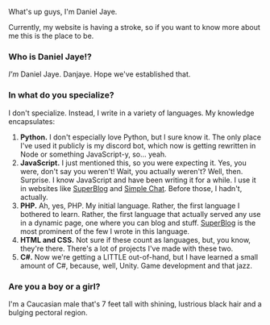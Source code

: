 What's up guys, I'm Daniel Jaye.

Currently, my website is having a stroke, so if you want to know more about me this is the place to be.

### Who is Daniel Jaye!?
*I'm* Daniel Jaye. Danjaye. Hope we've established that.

### In what do you specialize?
I don't specialize. Instead, I write in a variety of languages. My knowledge encapsulates:

1. **Python.** I don't especially love Python, but I sure know it. The only place I've used it publicly is my discord bot, which now is getting rewritten in Node or something JavaScript-y, so... yeah.
2. **JavaScript.** I just mentioned this, so you were expecting it. Yes, you were, don't say you weren't! Wait, you actually weren't? Well, then. Surprise. I know JavaScript and have been writing it for a while. I use it in websites like [SuperBlog](https://superblog.danjaye.repl.co) and [Simple Chat](https://simple-chat.danjaye.repl.co). Before those, I hadn't, actually.
3. **PHP.** Ah, yes, PHP. My initial language. Rather, the first language I bothered to learn. Rather, the first language that actually served any use in a dynamic page, one where you can blog and stuff. [SuperBlog](https://superblog.danjaye.repl.co) is the most prominent of the few I wrote in this language.
4. **HTML and CSS.** Not sure if these count as languages, but, you know, they're there. There's a lot of projects I've made with these two.
5. **C#.** Now we're getting a LITTLE out-of-hand, but I have learned a small amount of C#, because, well, Unity. Game development and that jazz.

### Are you a boy or a girl?
I'm a Caucasian male that's 7 feet tall with shining, lustrious black hair and a bulging pectoral region.
